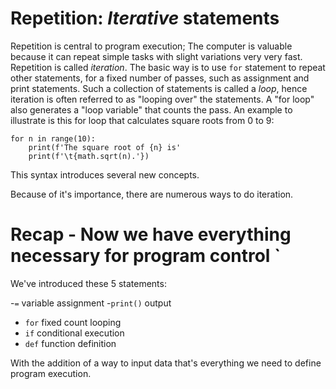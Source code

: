 # Repetition: _Iterative_ statements

Repetition is central to program execution; The computer is valuable because it can repeat simple tasks with slight variations very very fast. Repetition is called _iteration_.  The basic way is to use `for` statement to repeat other statements, for a fixed number of passes, such as assignment and print statements. Such a collection of statements is called a _loop_, hence iteration is often referred to as "looping over" the statements. A "for loop" also generates a "loop variable" that counts the pass.  An example to illustrate is this for loop that calculates square roots from 0 to 9:

    for n in range(10):
        print(f'The square root of {n} is'
        print(f'\t{math.sqrt(n).'})

This syntax introduces several new concepts. 

Because of it's importance, there are numerous ways to do iteration. 


# Recap - Now we have everything necessary for program control `

We've introduced these 5 statements:

 -`=` variable assignment
 -`print()` output
 - `for` fixed count looping
 - `if` conditional execution
 - `def` function definition

 With the addition of a way to input data that's everything we need to define program execution. 

 